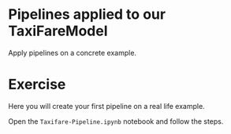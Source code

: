 # Pipelines applied to our TaxiFareModel

Apply pipelines on a concrete example.

# Exercise

Here you will create your first pipeline on a real life example.

Open the `Taxifare-Pipeline.ipynb` notebook and follow the steps.
